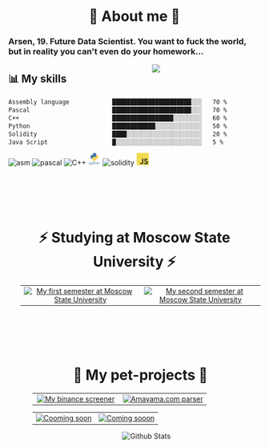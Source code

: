 <h1 align="center">🧢 About me 🧢</h2>
<h3> Arsen, 19. Future Data Scientist.
You want to fuck the world, but in reality you can't even do your homework...</h3>
<img align="right" width="43%" src="https://user-images.githubusercontent.com/56827866/184517266-3e4b87c9-a20d-4f53-b657-906834f7e451.gif" />
<h2>📊 My skills</h2>
<!--START_SECTION:waka-->

```text
Assembly language            ██████████████████████░░░   70 %
Pascal                       ██████████████████████░░░   70 %
C++                          █████████████████░░░░░░░░   60 %
Python                       ████████████░░░░░░░░░░░░░   50 %
Solidity                     ████░░░░░░░░░░░░░░░░░░░░░   20 %
Java Script                  █░░░░░░░░░░░░░░░░░░░░░░░░   5 %
```
<p align="left">
<img src="https://user-images.githubusercontent.com/56827866/184535133-0e7d5dc0-7a93-4d73-b133-f02247560d36.png" alt="asm" width="25" height="25" />
<img src="https://user-images.githubusercontent.com/56827866/184535252-bd25b3e5-5fbe-4702-aa16-ab6cbc2cbf55.jpg" alt="pascal" width="25" height="25" />
<img src="https://user-images.githubusercontent.com/56827866/184535001-78642aba-caf8-4efc-99a9-1ccb394d4d34.svg" alt="C++" width="25" height="25" />
<img src="https://raw.githubusercontent.com/devicons/devicon/master/icons/python/python-original-wordmark.svg" alt="python" width="25" height="25" />
<img src="https://user-images.githubusercontent.com/56827866/184534936-c08baece-057f-4812-b3aa-611e26ba91de.svg" alt="solidity" width="25" height="25" />
<img src="https://raw.githubusercontent.com/devicons/devicon/master/icons/javascript/javascript-original.svg" alt="javascript" width="25" height="25" />
</p>
<!--END_SECTION:waka-->
<br />
<br />
<br />
<br />




<h1 align="center">⚡️ Studying at Moscow State University ⚡️ </h2>
<ul>

 <table>
  <tbody>
    <tr>
      <td width="50%" align="center">
        <a
          href="https://github.com/Qnchk/cmc_msu_first-sem"
        >
          <img
            alt="My first semester at Moscow State University"
            src="https://user-images.githubusercontent.com/56827866/184516880-7160e505-cd44-4bea-85f9-f045da697f64.jpg"
          />
        </a>
      </td>
      <td width="50%" align="center">
        <a
          href="https://github.com/Qnchk/cmc_msu_second-sem"
        >
          <img
            alt="My second semester at Moscow State University"
            src="https://user-images.githubusercontent.com/56827866/184517058-e77df7c7-a0da-4cf4-a59c-fc5172709512.jpg"
          />
        </a>
      </td>
    </tr>
  </tbody>
</table>



<br />
<br />
<br />
<br />
<h1 align="center">🐶 My pet-projects 🐶 </h2>
<ul>

 <table>
  <tbody>
    <tr>
      <td width="50%" align="center">
        <a
          href="https://github.com/Qnchk/binance_scanner"
        >
          <img
            alt="My binance screener"
            src="https://user-images.githubusercontent.com/56827866/184733926-ad2103d4-eabf-4200-91d4-b3627e7074c6.png"
          />
        </a>
      </td>
      <td width="50%" align="center">
        <a
          href="https://github.com/Qnchk/parser"
        >
          <img
            alt="Amayama.com parser"
            src="https://user-images.githubusercontent.com/56827866/184741276-aa5d7635-2ed3-41d2-88a5-39f1f349d598.gif"
          />
        </a>
      </td>
    </tr>
  </tbody>
</table>
<table>
  <tbody>
    <tr>
      <td width="50%" align="center">
        <a
          href="no_ref"
        >
          <img
            alt="Cooming soon"
            src="https://user-images.githubusercontent.com/56827866/184533687-fcdca46d-4a8e-4533-bd35-a5b155fa2d1a.gif"
          />
        </a>
      </td>
      <td width="50%" align="center">
        <a
          href="no_ref"
        >
          <img
            alt="Coming sooon"
            src="https://user-images.githubusercontent.com/56827866/184533687-fcdca46d-4a8e-4533-bd35-a5b155fa2d1a.gif"
          />
        </a>
      </td>
    </tr>
  </tbody>
</table>



<p align="center">
        <img src="https://user-images.githubusercontent.com/56827866/184516534-509f4b84-c808-4ed5-a2a9-3541df2f323d.svg" alt="Github Stats" />
</p>

